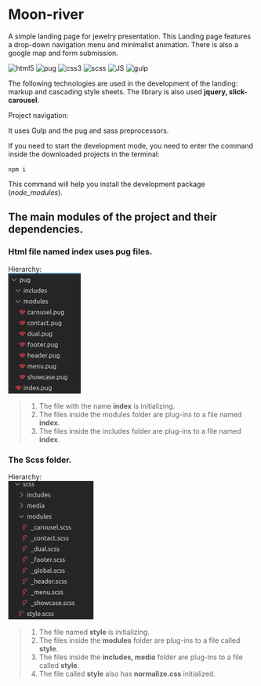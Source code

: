 # Moon-river
A simple landing page for jewelry presentation.
This Landing page features a drop-down navigation menu and minimalist animation.
There is also a google map and form submission.

![html5](https://img.shields.io/badge/-html5-282a36?style=for-the-badge&logo=html5&logoColor=)
![pug](https://img.shields.io/badge/-Pug-282a36?style=for-the-badge&logo=Pug&logoColor=)
![css3](https://img.shields.io/badge/-css3-282a36?style=for-the-badge&logo=css3&logoColor=blue)
![scss](https://img.shields.io/badge/-scss-282a36?style=for-the-badge&logo=sass&logoColor=)
![JS](https://img.shields.io/badge/-JS-282a36?style=for-the-badge&logo=javascript&logoColor=)
![gulp](https://img.shields.io/badge/-gulp-282a36?style=for-the-badge&logo=gulp&logoColor=)

The following technologies are used in the development of the landing:
markup and cascading style sheets. The library is also used  **jquery, slick-carousel**.

Project navigation:

It uses Gulp and the pug and sass preprocessors.

If you need to start the development mode, you need to enter the command inside the downloaded projects in the terminal: 
 ```
 npm i 
 ```
This command will help you install the development package (*node_modules*).

## The main modules of the project and their dependencies. 

### Html file named **index** uses pug files.
Hierarchy:
<br>![pug_hierarchy](app/img/readme/01-pug-tree.png)

> 1. The file with the name **index** is initializing.
> 2. The files inside the modules folder are plug-ins  to a file named **index**.
> 3. The files inside the includes folder are plug-ins  to a file named **index**.


### The Scss folder.
Hierarchy:
<br>![pug_hierarchy](app/img/readme/02-sass-tree.png)

> 1. The file named **style** is initializing.
> 2. The files inside the **modules** folder are plug-ins to a file called **style**.
> 3. The files inside the **includes, media** folder are plug-ins to a file called **style**.
> 4. The file called **style** also has **normalize.css** initialized.


